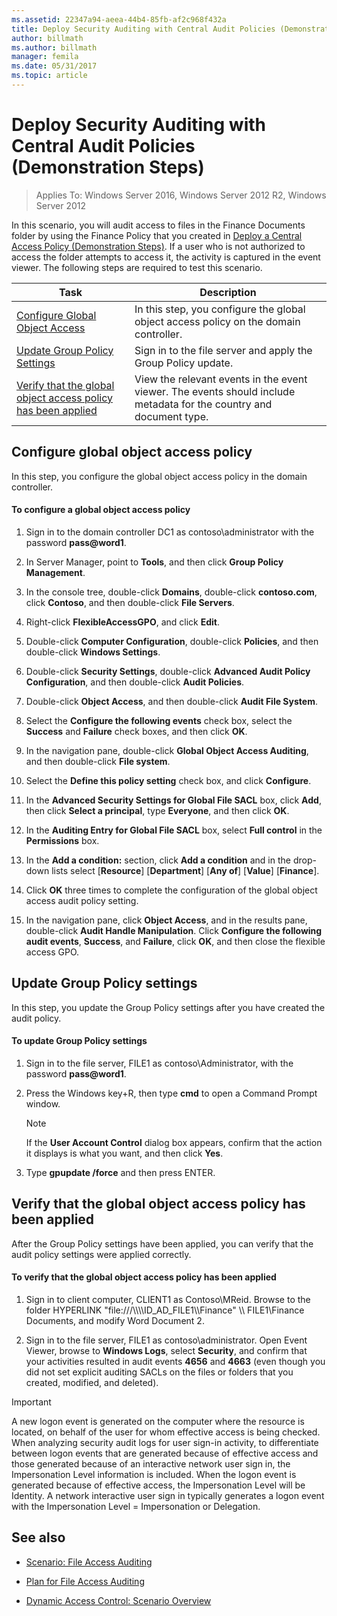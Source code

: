 ```yaml
---
ms.assetid: 22347a94-aeea-44b4-85fb-af2c968f432a
title: Deploy Security Auditing with Central Audit Policies (Demonstration Steps)
author: billmath
ms.author: billmath
manager: femila
ms.date: 05/31/2017
ms.topic: article
---
```


# Deploy Security Auditing with Central Audit Policies (Demonstration Steps)

>Applies To: Windows Server 2016, Windows Server 2012 R2, Windows Server 2012

In this scenario, you will audit access to files in the Finance Documents folder by using the Finance Policy that you created in [Deploy a Central Access Policy &#40;Demonstration Steps&#41;](Deploy-a-Central-Access-Policy--Demonstration-Steps-.md). If a user who is not authorized to access the folder attempts to access it, the activity is captured in the event viewer.
 The following steps are required to test this scenario.

|Task|Description|
|--------|---------------|
|[Configure Global Object Access](Deploy-Security-Auditing-with-Central-Audit-Policies--Demonstration-Steps-.md#BKMK_1)|In this step, you configure the global object access policy on the domain controller.|
|[Update Group Policy Settings](Deploy-Security-Auditing-with-Central-Audit-Policies--Demonstration-Steps-.md#BKMK_2)|Sign in to the file server and apply the Group Policy update.|
|[Verify that the global object access policy has been applied](Deploy-Security-Auditing-with-Central-Audit-Policies--Demonstration-Steps-.md#BKMK_3)|View the relevant events in the event viewer. The events should include metadata for the country and document type.|

## <a name="BKMK_1"></a>Configure global object access policy
In this step, you configure the global object access policy in the domain controller.

#### To configure a global object access policy

1. Sign in to the domain controller DC1 as contoso\administrator with the password <strong>pass@word1</strong>.

2. In Server Manager, point to **Tools**, and then click **Group Policy Management**.

3. In the console tree, double-click **Domains**, double-click **contoso.com**, click **Contoso**, and then double-click **File Servers**.

4. Right-click **FlexibleAccessGPO**, and click **Edit**.

5. Double-click **Computer Configuration**, double-click **Policies**, and then double-click **Windows Settings**.

6. Double-click **Security Settings**, double-click **Advanced Audit Policy Configuration**, and then double-click **Audit Policies**.

7. Double-click **Object Access**, and then double-click **Audit File System**.

8. Select the **Configure the following events** check box, select the **Success** and **Failure** check boxes, and then click **OK**.

9. In the navigation pane, double-click **Global Object Access Auditing**, and then double-click **File system**.

10. Select the **Define this policy setting** check box, and click **Configure**.

11. In the **Advanced Security Settings for Global File SACL** box, click **Add**, then click **Select a principal**, type **Everyone**, and then click **OK**.

12. In the **Auditing Entry for Global File SACL** box, select **Full control** in the **Permissions** box.

13. In the **Add a condition:** section, click **Add a condition** and in the drop-down lists select
    [**Resource**] [**Department**] [**Any of**] [**Value**] [**Finance**].

14. Click **OK** three times to complete the configuration of the global object access audit policy setting.

15. In the navigation pane, click **Object Access**, and in the results pane, double-click **Audit Handle Manipulation**. Click **Configure the following audit events**, **Success**, and **Failure**, click **OK**, and then close the flexible access GPO.

## <a name="BKMK_2"></a>Update Group Policy settings
In this step, you update the Group Policy settings after you have created the audit policy.

#### To update Group Policy settings

1. Sign in to the file server, FILE1 as contoso\Administrator, with the password <strong>pass@word1</strong>.

2. Press the Windows key+R, then type **cmd** to open a Command Prompt window.

   > [!NOTE]
   > If the **User Account Control** dialog box appears, confirm that the action it displays is what you want, and then click **Yes**.

3. Type **gpupdate /force** and then press ENTER.

## <a name="BKMK_3"></a>Verify that the global object access policy has been applied
After the Group Policy settings have been applied, you can verify that the audit policy settings were applied correctly.

#### To verify that the global object access policy has been applied

1.  Sign in to client computer, CLIENT1 as Contoso\MReid. Browse to the folder  HYPERLINK "file:///\\\\\\\ID_AD_FILE1\\\Finance" \\\ FILE1\Finance Documents, and modify Word Document 2.

2.  Sign in to the file server, FILE1 as contoso\administrator. Open Event Viewer, browse to **Windows Logs**, select **Security**, and confirm that your activities resulted in audit events **4656** and **4663** (even though you did not set explicit auditing SACLs on the files or folders that you created, modified, and deleted).

> [!IMPORTANT]
> A new logon event is generated on the computer where the resource is located, on behalf of the user for whom effective access is being checked. When analyzing security audit logs for user sign-in activity, to differentiate between logon events that are generated because of effective access and those generated because of an interactive network user sign in, the Impersonation Level information is included. When the logon event is generated because of effective access, the Impersonation Level will be Identity. A network interactive user sign in typically generates a logon event with the Impersonation Level = Impersonation or Delegation.

## <a name="BKMK_Links"></a>See also

-   [Scenario: File Access Auditing](Scenario--File-Access-Auditing.md)

-   [Plan for File Access Auditing](Plan-for-File-Access-Auditing.md)

-   [Dynamic Access Control: Scenario Overview](Dynamic-Access-Control--Scenario-Overview.md)


